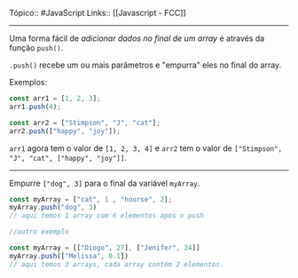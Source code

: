 Tópico:: #JavaScript 
Links:: [[Javascript - FCC]]

---
Uma forma fácil de *adicionar dados no final de um array* é através da função `push()`.

`.push()` recebe um ou mais parâmetros e "empurra" eles no final do array.

Exemplos:

```js
const arr1 = [1, 2, 3];
arr1.push(4);

const arr2 = ["Stimpson", "J", "cat"];
arr2.push(["happy", "joy"]);
```

`arr1` agora tem o valor de `[1, 2, 3, 4]` e `arr2` tem o valor de `["Stimpson", "J", "cat", ["happy", "joy"]]`.

---

Empurre `["dog", 3]` para o final da variável `myArray`.

```js
const myArray = ["cat", 1 , "hourse", 2];
myArray.push("dog", 3)
// aqui temos 1 array com 6 elementos apos o push

//outro exemplo

const myArray = [["Diogo", 27], ["Jenifer", 24]]
myArray.push(["Melissa", 0.1])
// aqui temos 3 arrays, cada array contém 2 elementos.

```
